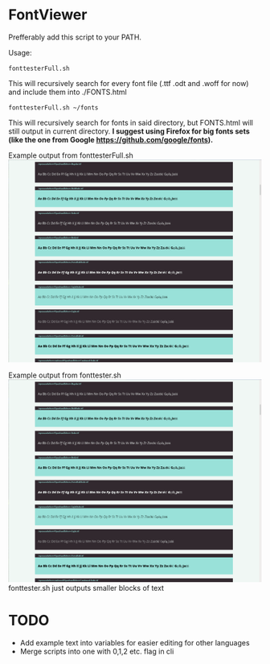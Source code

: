 # FontViewer

Prefferably add this script to your PATH.

Usage:
```
fonttesterFull.sh
```
This will recursively search for every font file (.ttf .odt and .woff for now) and include them into ./FONTS.html
```
fonttesterFull.sh ~/fonts
```
This will recursively search for fonts in said directory, but FONTS.html will still output in current directory. 
__I suggest using Firefox for big fonts sets (like the one from Google https://github.com/google/fonts).__

Example output from fonttesterFull.sh
![fonttesterFull output](screen.png)

Example output from fonttester.sh
![fonttesterFull output](screen2.png)
fonttester.sh just outputs smaller blocks of text

# TODO
- Add example text into variables for easier editing for other languages
- Merge scripts into one with 0,1,2 etc. flag in cli
